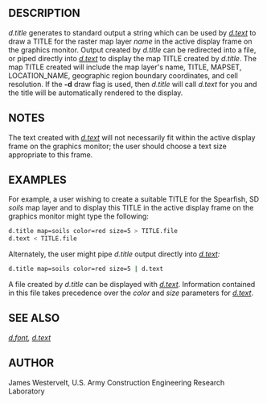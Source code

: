 ## DESCRIPTION

*d.title* generates to standard output a string which can be used by
*[d.text](d.text.md)* to draw a TITLE for the raster map layer *name* in
the active display frame on the graphics monitor. Output created by
*d.title* can be redirected into a file, or piped directly into
*[d.text](d.text.md)* to display the map TITLE created by *d.title*. The
map TITLE created will include the map layer's name, TITLE, MAPSET,
LOCATION_NAME, geographic region boundary coordinates, and cell
resolution. If the **-d** draw flag is used, then *d.title* will call
*d.text* for you and the title will be automatically rendered to the
display.

## NOTES

The text created with *[d.text](d.text.md)* will not necessarily fit
within the active display frame on the graphics monitor; the user should
choose a text size appropriate to this frame.

## EXAMPLES

For example, a user wishing to create a suitable TITLE for the
Spearfish, SD *soils* map layer and to display this TITLE in the active
display frame on the graphics monitor might type the following:

```bash
d.title map=soils color=red size=5 > TITLE.file
d.text < TITLE.file
```

Alternately, the user might pipe *d.title* output directly into
*[d.text](d.text.md):*

```bash
d.title map=soils color=red size=5 | d.text
```

A file created by *d.title* can be displayed with *[d.text](d.text.md)*.
Information contained in this file takes precedence over the *color* and
*size* parameters for *[d.text](d.text.md)*.

## SEE ALSO

*[d.font](d.font.md), [d.text](d.text.md)*

## AUTHOR

James Westervelt, U.S. Army Construction Engineering Research Laboratory
